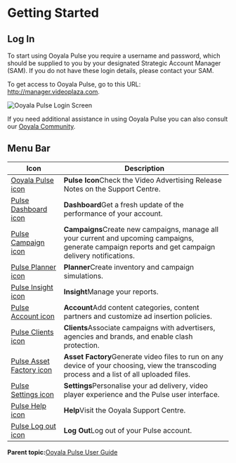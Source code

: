 # Getting Started

## Log In

To start using Ooyala Pulse you require a username and password, which should be supplied to you by your designated Strategic Account Manager \(SAM\). If you do not have these login details, please contact your SAM.

To get access to Ooyala Pulse, go to this URL: http://manager.videoplaza.com.

![Ooyala Pulse Login Screen](../../image/pulse_login.png)

If you need additional assistance in using Ooyala Pulse you can also consult our [Ooyala Community](http://community.ooyala.com/).

## Menu Bar

|Icon|Description|
|----|-----------|
|[Ooyala Pulse icon](../../image/pulse_ooyala_pulse_icon.png)|**Pulse Icon**Check the Video Advertising Release Notes on the Support Centre.|
|[Pulse Dashboard icon](../../image/pulse_dashboard_icon.png)|**Dashboard**Get a fresh update of the performance of your account.|
|[Pulse Campaign icon](../../image/pulse_campaigns_icon.png)|**Campaigns**Create new campaigns, manage all your current and upcoming campaigns, generate campaign reports and get campaign delivery notifications.|
|[Pulse Planner icon](../../image/pulse_planner_icon.png)|**Planner**Create inventory and campaign simulations.|
|[Pulse Insight icon](../../image/pulse_insight_icon.png)|**Insight**Manage your reports.|
|[Pulse Account icon](../../image/pulse_account_icon.png)|**Account**Add content categories, content partners and customize ad insertion policies.|
|[Pulse Clients icon](../../image/pulse_clients_icon.png)|**Clients**Associate campaigns with advertisers, agencies and brands, and enable clash protection.|
|[Pulse Asset Factory icon](../../image/pulse_asset_factory_icon.png)|**Asset Factory**Generate video files to run on any device of your choosing, view the transcoding process and a list of all uploaded files.|
|[Pulse Settings icon](../../image/pulse_settings_icon.png)|**Settings**Personalise your ad delivery, video player experience and the Pulse user interface.|
|[Pulse Help icon](../../image/pulse_help_icon.png)|**Help**Visit the Ooyala Support Centre.|
|[Pulse Log out icon](../../image/pulse_logout_icon.png)|**Log Out**Log out of your Pulse account.|

**Parent topic:**[Ooyala Pulse User Guide](../../../oadtech/ad_serving/ug/introduction.md)

